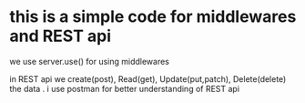 # this is a simple code for middlewares and REST api

we use server.use() for using middlewares

in REST api we create(post), Read(get), Update(put,patch), Delete(delete) the data .
 i use postman for better understanding of  REST api

